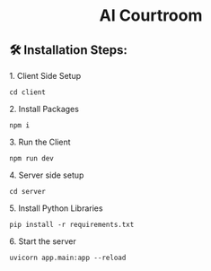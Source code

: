 <h1 align="center" id="title">AI Courtroom</h1>

<h2>🛠️ Installation Steps:</h2>

<p>1. Client Side Setup</p>

```
cd client
```

<p>2. Install Packages</p>

```
npm i
```

<p>3. Run the Client</p>

```
npm run dev
```

<p>4. Server side setup</p>

```
cd server
```

<p>5. Install Python Libraries</p>

```
pip install -r requirements.txt
```

<p>6. Start the server</p>

```
uvicorn app.main:app --reload
```
